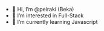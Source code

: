 - 👋 Hi, I’m @peiraki (Beka) 
- 👀 I’m interested in Full-Stack
- 🌱 I’m currently learning Javascript
